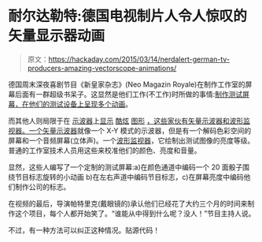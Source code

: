 # 耐尔达勒特:德国电视制片人令人惊叹的矢量显示器动画

> 原文：<https://hackaday.com/2015/03/14/nerdalert-german-tv-producers-amazing-vectorscope-animations/>

德国周末深夜喜剧节目《新皇家杂志》(Neo Magazin Royale)在制作工作室的屏幕后面有一群超级书呆子。这显然是他们工作(不工作)时所做的事情:[制作测试屏幕，在他们的测试设备上呈现多个动画](https://vimeo.com/121883221)。

而其他人则局限于在 [示波器](http://hackaday.com/2012/04/03/rabiscoscopio-oscilloscope-drawing-made-easy/)上[显示](http://hackaday.com/2012/05/03/watch-a-shop-tour-through-the-screen-of-an-oscilloscope/) [酷炫](http://hackaday.com/2014/12/29/ultimate-oscilloscope-hack-quake-in-realtime/) [图形](http://hackaday.com/2014/04/26/playing-tetris-on-an-oscilloscope/) [，这些家伙有矢量示波器和波形监视器。一个](http://hackaday.io/project/3239-chipkit-oscilloscope-plotter)[矢量示波器](http://en.wikipedia.org/wiki/Vectorscope)就像一个 X-Y 模式的示波器，但是有一个解码色彩空间的屏幕和一个音频屏幕(立体声)。一个[波形监视器](//en.wikipedia.org/wiki/Waveform_monitor)，它绘制出测试图像的亮度等级。普通的工作室技术人员用这些来校准他们的颜色、亮度和音量。

显然，这些人编写了一个定制的测试屏幕:a)在颜色通道中编码一个 20 面骰子围绕节目标志旋转的小动画 b)在左右声道中编码节目标志，c)在屏幕亮度中编码他们制作公司的标志。

在视频的最后，导演帕特里克(戴眼镜的)承认他们已经花了大约三个月的时间来制作这个项目，每个人都开始笑了。“谁能从中得到什么呢？没人！”节目主持人说。

不过，有一种方法可以纠正这种情况。贴源代码！